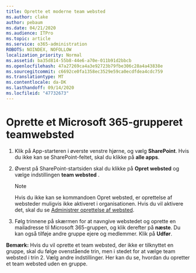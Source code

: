 ```yaml
---
title: Oprette et moderne team websted
ms.author: clake
author: pebaum
ms.date: 04/21/2020
ms.audience: ITPro
ms.topic: article
ms.service: o365-administration
ROBOTS: NOINDEX, NOFOLLOW
localization_priority: Normal
ms.assetid: ba35d814-55b8-44e6-a70e-011b91d2bbcb
ms.openlocfilehash: 47a27269ca4a3e92723b79fbe306c28a4a43838e
ms.sourcegitcommit: c6692ce0fa1358ec3529e59ca0ecdfdea4cdc759
ms.translationtype: MT
ms.contentlocale: da-DK
ms.lasthandoff: 09/14/2020
ms.locfileid: "47732673"
---
```

# <a name="create-a-microsoft-365-group-connected-team-site"></a>Oprette et Microsoft 365-grupperet teamwebsted

1. Klik på App-starteren i øverste venstre hjørne, og vælg **SharePoint**. Hvis du ikke kan se SharePoint-feltet, skal du klikke på **alle apps**.
    
2. Øverst på SharePoint-startsiden skal du klikke på **Opret websted** og vælge indstillingen **team websted** . 
    
    > [!NOTE]
    > Hvis du ikke kan se kommandoen Opret websted, er oprettelse af websteder muligvis ikke aktiveret i organisationen. Hvis du vil aktivere det, skal du se [Administrer oprettelse af websted](https://go.microsoft.com/fwlink/?linkid=2009644). 
  
3. Følg trinnene på skærmen for at navngive webstedet og oprette en mailadresse til Microsoft 365-gruppen, og klik derefter på **næste**. Du kan også tilføje andre gruppe ejere og medlemmer. Klik på **Udfør**.
  
 **Bemærk:** Hvis du vil oprette et team websted, der ikke er tilknyttet en gruppe, skal du følge ovenstående trin, men i stedet for at vælge team websted i trin 2. Vælg andre indstillinger. Her kan du se, hvordan du opretter et team websted uden en gruppe. 
    

